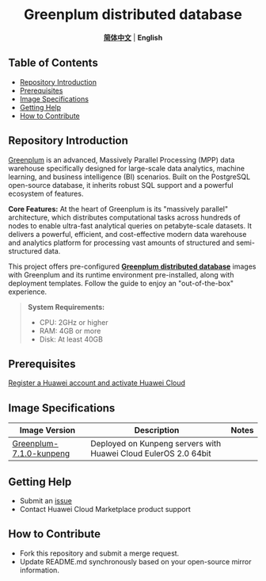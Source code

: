 <p align="center">
  <h1 align="center">Greenplum distributed database</h1>
  <p align="center">
    <a href="README_ZH.md"><strong>简体中文</strong></a> | <strong>English</strong>
  </p>
</p>

## Table of Contents

- [Repository Introduction](#repository-introduction)
- [Prerequisites](#prerequisites)
- [Image Specifications](#image-specifications)
- [Getting Help](#getting-help)
- [How to Contribute](#how-to-contribute)

## Repository Introduction

‌[Green‌plum](https://greenplum.org/) is an advanced, Massively Parallel Processing (MPP) data warehouse specifically designed for large-scale data analytics, machine learning, and business intelligence (BI) scenarios. Built on the PostgreSQL open-source database, it inherits robust SQL support and a powerful ecosystem of features.

**Core Features:**
At the heart of Greenplum is its "massively parallel" architecture, which distributes computational tasks across hundreds of nodes to enable ultra-fast analytical queries on petabyte-scale datasets. It delivers a powerful, efficient, and cost-effective modern data warehouse and analytics platform for processing vast amounts of structured and semi-structured data.

This project offers pre-configured [**Greenplum distributed database**](!!) images with Greenplum and its runtime environment pre-installed, along with deployment templates. Follow the guide to enjoy an "out-of-the-box" experience.

> **System Requirements:**
>
> - CPU: 2GHz or higher
> - RAM: 4GB or more
> - Disk: At least 40GB

## Prerequisites

[Register a Huawei account and activate Huawei Cloud](https://support.huaweicloud.com/usermanual-account/account_id_001.html)

## Image Specifications


| Image Version                                                                                                   | Description                                                     | Notes |
| --------------------------------------------------------------------------------------------------------------- | --------------------------------------------------------------- | ----- |
| [Greenplum-7.1.0-kunpeng](https://github.com/HuaweiCloudDeveloper/greenplum-image/tree/Greenplum-7.1.0-kunpeng) | Deployed on Kunpeng servers with Huawei Cloud EulerOS 2.0 64bit |       |

## Getting Help

- Submit an [issue](https://github.com/HuaweiCloudDeveloper/greenplum-image/issues)
- Contact Huawei Cloud Marketplace product support

## How to Contribute

- Fork this repository and submit a merge request.
- Update README.md synchronously based on your open-source mirror information.
